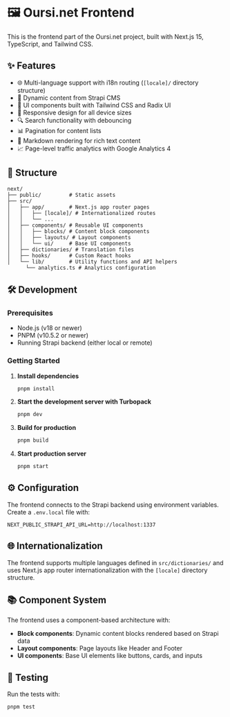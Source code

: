 # 🖼️ Oursi.net Frontend

This is the frontend part of the Oursi.net project, built with Next.js 15, TypeScript, and Tailwind CSS.

## ✨ Features

- 🌐 Multi-language support with i18n routing (`[locale]/` directory structure)
- 📄 Dynamic content from Strapi CMS
- 🎨 UI components built with Tailwind CSS and Radix UI
- 📱 Responsive design for all device sizes
- 🔍 Search functionality with debouncing
- 📊 Pagination for content lists
- 📝 Markdown rendering for rich text content
- 📈 Page-level traffic analytics with Google Analytics 4

## 📁 Structure

```
next/
├── public/         # Static assets
├── src/
│   ├── app/        # Next.js app router pages
│   │   ├── [locale]/ # Internationalized routes
│   │   └── ...
│   ├── components/ # Reusable UI components
│   │   ├── blocks/ # Content block components
│   │   ├── layouts/ # Layout components
│   │   └── ui/     # Base UI components
│   ├── dictionaries/ # Translation files
│   ├── hooks/      # Custom React hooks
│   └── lib/        # Utility functions and API helpers
      └── analytics.ts # Analytics configuration
```

## 🛠️ Development

### Prerequisites

- Node.js (v18 or newer)
- PNPM (v10.5.2 or newer)
- Running Strapi backend (either local or remote)

### Getting Started

1. **Install dependencies**

   ```bash
   pnpm install
   ```

2. **Start the development server with Turbopack**

   ```bash
   pnpm dev
   ```

3. **Build for production**

   ```bash
   pnpm build
   ```

4. **Start production server**
   ```bash
   pnpm start
   ```

## ⚙️ Configuration

The frontend connects to the Strapi backend using environment variables. Create a `.env.local` file with:

```
NEXT_PUBLIC_STRAPI_API_URL=http://localhost:1337
```

## 🌐 Internationalization

The frontend supports multiple languages defined in `src/dictionaries/` and uses Next.js app router internationalization with the `[locale]` directory structure.

## 📚 Component System

The frontend uses a component-based architecture with:

- **Block components**: Dynamic content blocks rendered based on Strapi data
- **Layout components**: Page layouts like Header and Footer
- **UI components**: Base UI elements like buttons, cards, and inputs

## 🧪 Testing

Run the tests with:

```bash
pnpm test
```
